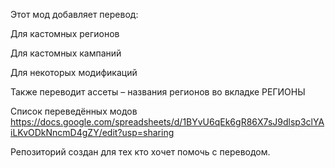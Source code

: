 Этот мод добавляет перевод:

Для кастомных регионов

Для кастомных кампаний

Для некоторых модификаций

Также переводит ассеты – названия регионов во вкладке РЕГИОНЫ

Список переведённых модов https://docs.google.com/spreadsheets/d/1BYvU6qEk6gR86X7sJ9dlsp3clYAiLKvODkNncmD4gZY/edit?usp=sharing

Репозиторий создан для тех кто хочет помочь с переводом.
